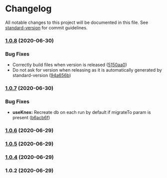 # Changelog

All notable changes to this project will be documented in this file. See [standard-version](https://github.com/conventional-changelog/standard-version) for commit guidelines.

### [1.0.8](https://github.com/ailohq/ailo-knex-utils/compare/v1.0.7...v1.0.8) (2020-06-30)


### Bug Fixes

* Correctly build files when version is released ([5150aa0](https://github.com/ailohq/ailo-knex-utils/commit/5150aa0518893901b1b6de45b4a73009fd511d2d))
* Do not ask for version when releasing as it is automatically generated by standard-version ([94a656b](https://github.com/ailohq/ailo-knex-utils/commit/94a656bab028ab97c5dec8c64fa1b4442788dbfd))

### [1.0.7](https://github.com/ailohq/ailo-knex-utils/compare/v1.0.6...v1.0.7) (2020-06-30)

### Bug Fixes

- **useKnex:** Recreate db on each run by default if migrateTo param is present ([b6acb6f](https://github.com/ailohq/ailo-knex-utils/commit/b6acb6fab0123476f282ebe647b308cd18e7bc7b))

### [1.0.6](https://github.com/ailohq/ailo-knex-utils/compare/v1.0.5...v1.0.6) (2020-06-29)

### [1.0.5](https://github.com/ailohq/ailo-knex-utils/compare/v1.0.4...v1.0.5) (2020-06-29)

### [1.0.4](https://github.com/ailohq/ailo-knex-utils/compare/v1.0.2...v1.0.4) (2020-06-29)

### 1.0.2 (2020-06-29)
